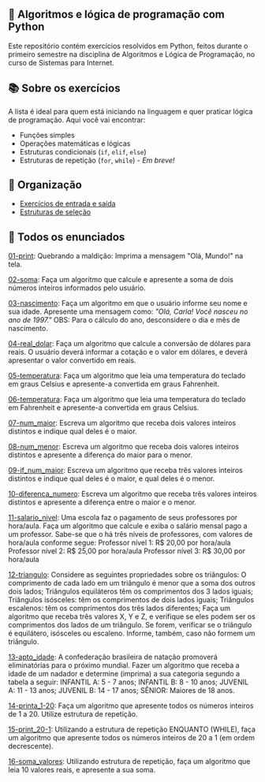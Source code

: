 ## 🐍 Algoritmos e lógica de programação com Python  
Este repositório contém exercícios resolvidos em Python, feitos durante o primeiro semestre na disciplina de Algoritmos e Lógica de Programação, no curso de Sistemas para Internet.

## 📚 Sobre os exercícios 
A lista é ideal para quem está iniciando na linguagem e quer praticar lógica de programação. Aqui você vai encontrar:
- Funções simples
- Operações matemáticas e lógicas
- Estruturas condicionais (`if`, `elif`, `else`) 
- Estruturas de repetição (`for`, `while`) - *Em breve!*


## 📂 Organização
- [Exercícios de entrada e saída](https://github.com/carlagnes/exercicios-logica-python/tree/main/entrada-saida)
- [Estruturas de seleção](https://github.com/carlagnes/exercicios-logica-python/tree/main/estruturas-de-selecao)
  
## 💬 Todos os enunciados
[01-print](https://github.com/carlagnes/exercicios-logica-python/blob/main/entrada-saida/01-print.py): Quebrando a maldição: Imprima a mensagem "Olá, Mundo!" na tela.

[02-soma](https://github.com/carlagnes/exercicios-logica-python/blob/main/entrada-saida/02-soma.py): Faça um algoritmo que calcule e apresente a soma de dois números inteiros informados pelo usuário.

[03-nascimento](https://github.com/carlagnes/exercicios-logica-python/blob/main/entrada-saida/03-nascimento.py): Faça um algoritmo em que o usuário informe seu nome e sua idade. Apresente uma mensagem como: *"Olá, Carla! Você nasceu no ano de 1997."* OBS: Para o cálculo do ano, desconsidere o dia e mês de nascimento.

[04-real_dolar](https://github.com/carlagnes/exercicios-logica-python/blob/main/entrada-saida/04-real_dolar.py): Faça um algoritmo que calcule a conversão de dólares para reais. O usuário deverá informar a cotação e o valor em dólares, e deverá apresentar o valor convertido em reais.

[05-temperatura](https://github.com/carlagnes/exercicios-logica-python/blob/main/entrada-saida/05-temperatura.py): Faça um algoritmo que leia uma temperatura do teclado em graus Celsius e apresente-a convertida em graus Fahrenheit.

[06-temperatura](https://github.com/carlagnes/exercicios-logica-python/blob/main/entrada-saida/06-temperatura.py): Faça um algoritmo que leia uma temperatura do teclado em Fahrenheit e apresente-a convertida em graus Celsius.

[07-num_maior](https://github.com/carlagnes/exercicios-logica-python/blob/main/estruturas-de-selecao/07-num_maior.py): Escreva um algoritmo que receba dois valores inteiros distintos e indique qual deles é o maior.

[08-num_menor](https://github.com/carlagnes/exercicios-logica-python/blob/main/estruturas-de-selecao/08-num_menor.py): Escreva um algoritmo que receba dois valores inteiros distintos e apresente a diferença do maior para o menor.

[09-if_num_maior](https://github.com/carlagnes/exercicios-logica-python/blob/main/estruturas-de-selecao/09-if_num_maior.py): Escreva um algoritmo que receba três valores inteiros distintos e indique qual deles é o maior, e qual deles é o menor.

[10-diferenca_numero](https://github.com/carlagnes/exercicios-logica-python/blob/main/estruturas-de-selecao/10-diferenca_numero.py): Escreva um algoritmo que receba três valores inteiros distintos e apresente a diferença entre o maior e o menor.

[11-salario_nivel](https://github.com/carlagnes/exercicios-logica-python/blob/main/estruturas-de-selecao/11-salario_nivel.py): Uma escola faz o pagamento de seus professores por hora/aula. Faça um algoritmo que calcule e exiba o salário mensal pago a um professor. Sabe-se que o há três níveis de professores, com valores de hora/aula conforme segue:
Professor nível 1: R$ 20,00 por hora/aula
Professor nível 2: R$ 25,00 por hora/aula
Professor nível 3: R$ 30,00 por hora/aula

[12-triangulo](https://github.com/carlagnes/exercicios-logica-python/blob/main/estruturas-de-selecao/12-triangulo.py): Considere as seguintes propriedades sobre os triângulos:
O comprimento de cada lado em um triângulo é menor que a soma dos outros dois lados;
Triângulos equiláteros têm os comprimentos dos 3 lados iguais;
Triângulos isósceles: têm os comprimentos de dois lados iguais;
Triângulos escalenos: têm os comprimentos dos três lados diferentes;
Faça um algoritmo que receba três valores X, Y e Z, e verifique se eles podem ser os comprimentos dos lados de um triângulo. Se forem, verificar se o triângulo é equilátero, isósceles ou escaleno. Informe, também, caso não formem um triângulo.

[13-apto_idade](https://github.com/carlagnes/exercicios-logica-python/blob/main/estruturas-de-selecao/13-apto_idade.py): A confederação brasileira de natação promoverá eliminatórias para o próximo mundial. Fazer um algoritmo que receba a idade de um nadador e determine (imprima) a sua categoria segundo a tabela a seguir:
INFANTIL A: 5 - 7 anos; INFANTIL B: 8 - 10 anos; JUVENIL A: 11 - 13 anos; JUVENIL B: 14 - 17 anos; SÊNIOR: Maiores de 18 anos.

[14-printa_1-20](https://github.com/carlagnes/exercicios-logica-python/blob/main/estruturas-de-repeti%C3%A7%C3%A3o/14-printa_1-20.py): Faça um algoritmo que apresente todos os números inteiros de 1 a 20. Utilize estrutura de repetição.

[15-print_20-1](https://github.com/carlagnes/exercicios-logica-python/blob/main/estruturas-de-repeti%C3%A7%C3%A3o/15-printa_20-1.py): Utilizando a estrutura de repetição ENQUANTO (WHILE), faça um algoritmo que apresente todos os números inteiros de 20 a 1 (em ordem decrescente).

[16-soma_valores](https://github.com/carlagnes/exercicios-logica-python/blob/main/estruturas-de-repeti%C3%A7%C3%A3o/16-soma_valores.py): Utilizando estrutura de repetição, faça um algoritmo que leia 10 valores reais, e apresente a sua soma.
   

